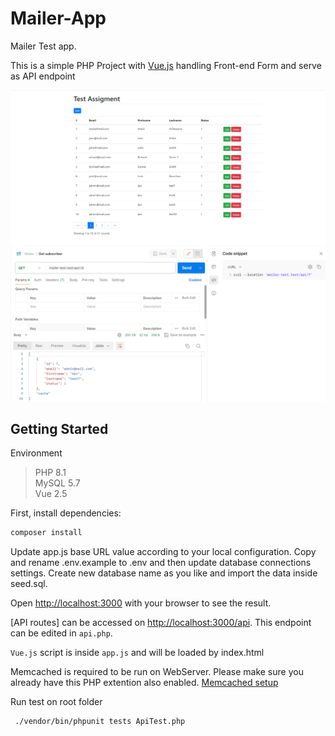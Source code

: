 # Mailer-App

Mailer Test app.

This is a simple PHP Project with [Vue.js](https://v2.vuejs.org) handling Front-end Form and serve as API endpoint

![Web App](test-app.png)
![API Endpoint](test-api.png)


## Getting Started

Environment
> PHP 8.1 \
> MySQL 5.7 \
> Vue 2.5

First, install dependencies:

```bash
composer install
```

Update app.js base URL value according to your local configuration.
Copy and rename .env.example to .env and then update database connections settings.
Create new database name as you like and import the data inside seed.sql.

Open [http://localhost:3000](http://localhost:3000) with your browser to see the result.

[API routes] can be accessed on [http://localhost:3000/api](http://localhost:3000/api). This endpoint can be edited in `api.php`.

`Vue.js` script is inside `app.js` and will be loaded by index.html

Memcached is required to be run on WebServer. Please make sure you already have this PHP extention also enabled.
[Memcached setup](https://stackoverflow.com/questions/74913801/how-to-get-memcache-to-work-on-php-with-windows)

Run test on root folder
```bash
 ./vendor/bin/phpunit tests ApiTest.php
```

